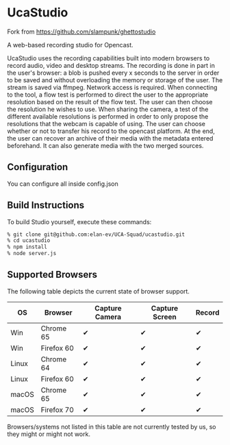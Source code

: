 # UcaStudio

Fork from https://github.com/slampunk/ghettostudio

A web-based recording studio for Opencast.

UcaStudio uses the recording capabilities built into modern browsers to record audio, video and desktop streams.
The recording is done in part in the user's browser: a blob is pushed every x seconds to the server in order to be saved and without overloading the memory or storage of the user. The stream is saved via ffmpeg. Network access is required.
When connecting to the tool, a flow test is performed to direct the user to the appropriate resolution based on the result of the flow test.
The user can then choose the resolution he wishes to use.
When sharing the camera, a test of the different available resolutions is performed in order to only propose the resolutions that the webcam is capable of using.
The user can choose whether or not to transfer his record to the opencast platform.
At the end, the user can recover an archive of their media with the metadata entered beforehand. It can also generate media with the two merged sources.

## Configuration
You can configure all inside config.json

## Build Instructions

To build Studio yourself, execute these commands:

```sh
% git clone git@github.com:elan-ev/UCA-Squad/ucastudio.git
% cd ucastudio
% npm install
% node server.js
```

## Supported Browsers

The following table depicts the current state of browser support.

| OS      | Browser    | Capture Camera | Capture Screen | Record
| --------| ---------- | -------------- | -------------- | ------
| Win   | Chrome 65  | ✔   | ✔ | ✔   |
| Win   | Firefox 60 | ✔   | ✔ | ✔   |
| Linux   | Chrome 64  | ✔   | ✔ | ✔   |
| Linux   | Firefox 60 | ✔   | ✔ | ✔   |
| macOS   | Chrome 65  | ✔   | ✔ | ✔   |
| macOS   | Firefox 70 | ✔   | ✔ | ✔   |


Browsers/systems not listed in this table are not currently tested by us, so they might or might not work.